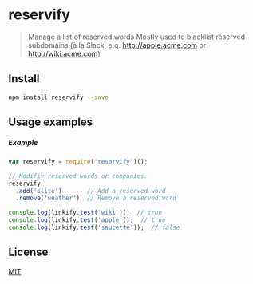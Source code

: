 reservify
==========

> Manage a list of reserved words
> Mostly used to blacklist reserved subdomains (à la Slack, e.g. http://apple.acme.com or http://wiki.acme.com) 


Install
-------

```bash
npm install reservify --save
```


Usage examples
--------------

##### Example

```js
var reservify = require('reservify')();

// Modifiy reserved words or companies.
reservify
  .add('slite')       // Add a reserved word
  .remove('weather')  // Remove a reserved word

console.log(linkify.test('wiki'));  // true
console.log(linkify.test('apple'));  // true
console.log(linkify.test('saucette'));  // false
```

## License

[MIT](https://github.com/prenaudin/reservify/blob/master/LICENSE) 
